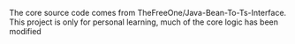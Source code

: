 The core source code comes from TheFreeOne/Java-Bean-To-Ts-Interface.
This project is only for personal learning, much of the core logic has been modified
